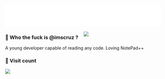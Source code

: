 <img src="https://raw.githubusercontent.com/imscruz/imscruz/refs/heads/main/imscruz.svg" 
     width="1000"
     title="cimer@disroot.org | session:051eca3974764e1710cd8addaccbb3345e3a89e0986807688a5d21e7611d0d835f">

<img align="right" src="https://media2.giphy.com/media/v1.Y2lkPTc5MGI3NjExNnNmN2ptcTg1aWM0eHRpN3dxeGZqZnFpcmc3eHl4YzNrNXgxeGt4MyZlcD12MV9pbnRlcm5hbF9naWZfYnlfaWQmY3Q9Zw/3o6Zt7aSSZLX6U5WtW/giphy.gif" width="250">

### 🤔 Who the fuck is @imscruz ?
A young developer capable of reading any code. Loving NotePad++
<p align="left">

### 👀 Visit count
<img align="left" src="https://count.getloli.com/@imscruz?name=imscruz&theme=gelbooru-h&padding=7&offset=0&align=top&scale=1.2&pixelated=1&darkmode=0">

